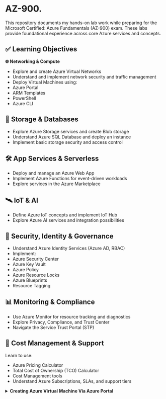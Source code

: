 # AZ-900.

This repository documents my hands-on lab work while preparing for the Microsoft Certified: Azure Fundamentals (AZ-900) exam. These labs provide foundational experience across core Azure services and concepts.

## ✅ Learning Objectives
**🌐 Networking & Compute**
- Explore and create Azure Virtual Networks
- Understand and implement network security and traffic management
- Deploy Virtual Machines using:
- Azure Portal
- ARM Templates
- PowerShell
- Azure CLI

## 💾 Storage & Databases
- Explore Azure Storage services and create Blob storage
- Understand Azure SQL Database and deploy an instance
- Implement basic storage security and access control

## 🛠️ App Services & Serverless
- Deploy and manage an Azure Web App
- Implement Azure Functions for event-driven workloads
- Explore services in the Azure Marketplace

## 🛰️ IoT & AI
- Define Azure IoT concepts and implement IoT Hub
- Explore Azure AI services and integration possibilities

## 🔐 Security, Identity & Governance
- Understand Azure Identity Services (Azure AD, RBAC)
- Implement:
- Azure Security Center
- Azure Key Vault
- Azure Policy
- Azure Resource Locks
- Azure Blueprints
- Resource Tagging

## 📊 Monitoring & Compliance
- Use Azure Monitor for resource tracking and diagnostics
- Explore Privacy, Compliance, and Trust Center
- Navigate the Service Trust Portal (STP)

## 💸 Cost Management & Support
Learn to use:
- Azure Pricing Calculator
- Total Cost of Ownership (TCO) Calculator
- Cost Management tools
- Understand Azure Subscriptions, SLAs, and support tiers

<details>
<summary><b>Creating Azure Virtual Machine Via Azure Portal</b></summary>

## STEP-BY-STEP

1. **Sign in to Azure Portal**
   - https://portal.azure.com
2. **Search for "Virtual Machines"**
   - In the top search bar, type and select Virtual Machines.
3. **Click “Create” > “Azure virtual machine”**
4.  ## Configure Basics
   - Subscription: Select your Azure subscription
   - Resource Group: Create a new one or use existing
   - Virtual machine name: e.g., myVM
   - Region: Choose your preferred Azure region
   - Availability options: Leave default unless high availability is needed
   - Image: Choose OS (e.g., Ubuntu 20.04 LTS or Windows Server 2022)
   - Size: Select based on your use (e.g., Standard_B1s for testing)
   - Authentication type:
     - SSH public key for Linux
     - Password for Windows
   - Username: e.g., azureuser
   - SSH key: Generate or paste your public key (for Linux)
     
  <img width="1875" height="905" alt="Screenshot 2025-08-04 at 4 15 50 PM" src="https://github.com/user-attachments/assets/fd7e54ff-1c0e-401c-a71a-a4355b63dce4" />


5. ## Configure Inbound Ports
   - Select SSH (22) for Linux or RDP (3389) for Windows
   - Add HTTP (80) if running a web server

6. ## Click Next through remaining tabs (Disks, Networking, etc.)
   - You can leave most settings as default for basic deployment.

7. ## Click “Review + create” > “Create”
8. ## Deployment will take a few minutes, then click “Go to resource”

  <img width="1875" height="905" alt="Screenshot 2025-08-04 at 4 15 50 PM" src="https://github.com/user-attachments/assets/fd7e54ff-1c0e-401c-a71a-a4355b63dce4" />

</details>
